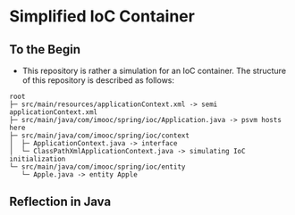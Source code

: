 # Simplified IoC Container

## To the Begin

- This repository is rather a simulation for an IoC container. The structure of this repository is described as follows:

```
root
├─ src/main/resources/applicationContext.xml -> semi applicationContext.xml
├─ src/main/java/com/imooc/spring/ioc/Application.java -> psvm hosts here
├─ src/main/java/com/imooc/spring/ioc/context
│  ├─ ApplicationContext.java -> interface
│  └─ ClassPathXmlApplicationContext.java -> simulating IoC initialization
└─ src/main/java/com/imooc/spring/ioc/entity
   └─ Apple.java -> entity Apple
```

## Reflection in Java


